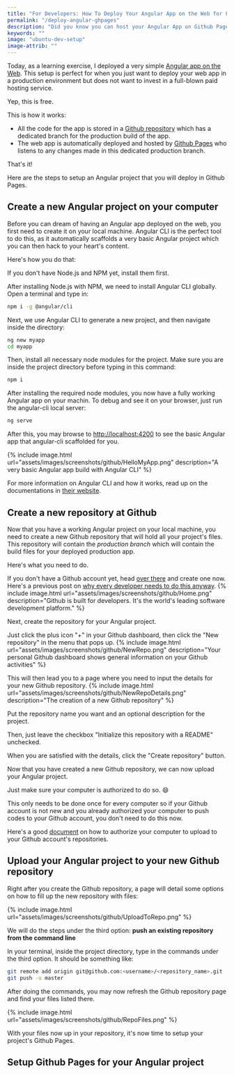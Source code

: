 ```yaml
---
title: "For Developers: How To Deploy Your Angular App on the Web for Free Using Github Pages"
permalink: "/deploy-angular-ghpages"
description: "Did you know you can host your Angular App on Github Pages for free? Perfect for deploying prototypes and simple web apps"
keywords: ""
image: "ubuntu-dev-setup"
image-attrib: ""
---
```


<span class="first-letter">T</span>oday, as a learning exercise, I deployed a very simple [Angular app on the Web](https://fullhacker.com/cartph). This setup is perfect for when you just want to deploy your web app in a production environment but does not want to invest in a full-blown paid hosting service.

Yep, this is free.<!--more-->

This is how it works:
- All the code for the app is stored in a [Github repository](https://github.com/ayoayco/myapp) which has a dedicated branch for the production build of the app.
- The web app is automatically deployed and hosted by [Github Pages](https://pages.github.com) who listens to any changes made in this dedicated production branch.

That's it!

Here are the steps to setup an Angular project that you will deploy in Github Pages.

## Create a new Angular project on your computer

Before you can dream of having an Angular app deployed on the web, you first need to create it on your local machine. Angular CLI is the perfect tool to do this, as it automatically scaffolds a very basic Angular project which you can then hack to your heart's content.

Here's how you do that:

If you don't have Node.js and NPM yet, install them first.

After installing Node.js with NPM, we need to install Angular CLI globally. Open a terminal and type in:
```bash
npm i -g @angular/cli
```

Next, we use Angular CLI to generate a new project, and then navigate inside the directory:
```bash
ng new myapp
cd myapp
```

Then, install all necessary node modules for the project. Make sure you are inside the project directory before typing in this command:
```bash
npm i
```

After installing the required node modules, you now have a fully working Angular app on your machin. To debug and see it on your browser, just run the angular-cli local server:
```bash
ng serve
```
After this, you may browse to [http://localhost:4200](http://localhost:4200) to see the basic Angular app that angular-cli scaffolded for you.


{% include image.html url="assets/images/screenshots/github/HelloMyApp.png" description="A very basic Angular app build with Angular CLI" %}

For more information on Angular CLI and how it works, read up on the documentations in [their website](https://cli.angular.io).

## Create a new repository at Github

Now that you have a working Angular project on your local machine, you need to create a new Github repository that will hold all your project's files. This repository will contain the *production branch* which will contain the build files for your deployed production app.

Here's what you need to do.

If you don't have a Github account yet, head [over there](https://github.com) and  create one now. Here's a previous post on [why every developer needs to do this anyway](/git-and-github).
{% include image.html url="assets/images/screenshots/github/Home.png" description="Github is built for developers. It's the world's leading software development platform." %}

Next, create the repository for your Angular project.

Just click the plus icon "+" in your Github dashboard, then click the "New repository" in the menu that pops up.
{% include image.html url="assets/images/screenshots/github/NewRepo.png" description="Your personal Github dashboard shows general information on your Github activities" %}

This will then lead you to a page where you need to input the details for your new Github repository. 
{% include image.html url="assets/images/screenshots/github/NewRepoDetails.png" description="The creation of a new Github repository" %}

Put the repository name you want and an optional description for the project.

Then, just leave the checkbox "Initialize this repository with a README" unchecked.

When you are satisfied with the details, click the "Create repository" button.

Now that you have created a new Github repository, we can now upload your Angular project.

Just make sure your computer is authorized to do so. :smile:

This only needs to be done once for every computer so if your Github account is not new and you already authorized your computer to push codes to your Github account, you don't need to do this now.

Here's a good [document](https://help.github.com/articles/adding-a-new-ssh-key-to-your-github-account/) on how to authorize your computer to upload to your Github account's repositories.

## Upload your Angular project to your new Github repository

Right after you create the Github repository, a page will detail some options on how to fill up the new repository with files:

{% include image.html url="assets/images/screenshots/github/UploadToRepo.png" %}

We will do the steps under the third option: **push an existing repository from the command line**

In your terminal, inside the project directory, type in the commands under the third option. It should be something like:
```bash
git remote add origin git@github.com:<username>/<repository_name>.git
git push -u master
```

After doing the commands, you may now refresh the Github repository page and find your files listed there.

{% include image.html url="assets/images/screenshots/github/RepoFiles.png" %}

With your files now up in your repository, it's now time to setup your project's Github Pages.

## Setup Github Pages for your Angular project



